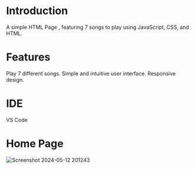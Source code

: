 # Introduction
A simple HTML Page , featuring 7 songs to play using JavaScript, CSS, and HTML.

# Features
Play 7 different songs.
Simple and intuitive user interface.
Responsive design.

# IDE 
VS Code 

# Home Page
![Screenshot 2024-05-12 201243](https://github.com/gsonam0203/Music_hub/assets/106368379/e6ffa5cd-6ec9-4a8d-b21d-1d8cd6c73a9e)

